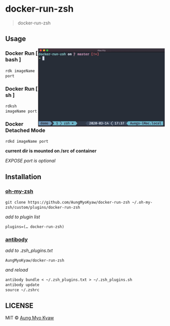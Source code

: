 # docker-run-zsh

> docker-run-zsh

## Usage

<img src="./demo.gif" alt="dotfiles" align="right" width="400">

### Docker Run [ bash ]

```shell
rdk imageName port
```

### Docker Run [ sh ]

```shell
rdksh imageName port
```

### Docker Detached Mode

```shell
rdkd imageName port
```

**current dir is mounted on /src of container**

_EXPOSE port is optional_

## Installation

### [ oh-my-zsh ](https://github.com/ohmyzsh/ohmyzsh)

```shell
git clone https://github.com/AungMyoKyaw/docker-run-zsh ~/.oh-my-zsh/custom/plugins/docker-run-zsh
```

_add to plugin list_

```shell
plugins=(… docker-run-zsh)
```

### [ antibody ](https://getantibody.github.io/usage/)

_add to .zsh_plugins.txt_

```shell
AungMyoKyaw/docker-run-zsh
```

_and reload_

```shell
antibody bundle < ~/.zsh_plugins.txt > ~/.zsh_plugins.sh
antibody update
source ~/.zshrc
```

## LICENSE

MIT © [Aung Myo Kyaw](https://github.com/AungMyoKyaw)
